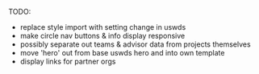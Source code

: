 TODO:
- replace style import with setting change in uswds
- make circle nav buttons & info display responsive
- possibly separate out teams & advisor data from projects themselves
- move 'hero' out from base uswds hero and into own template
- display links for partner orgs